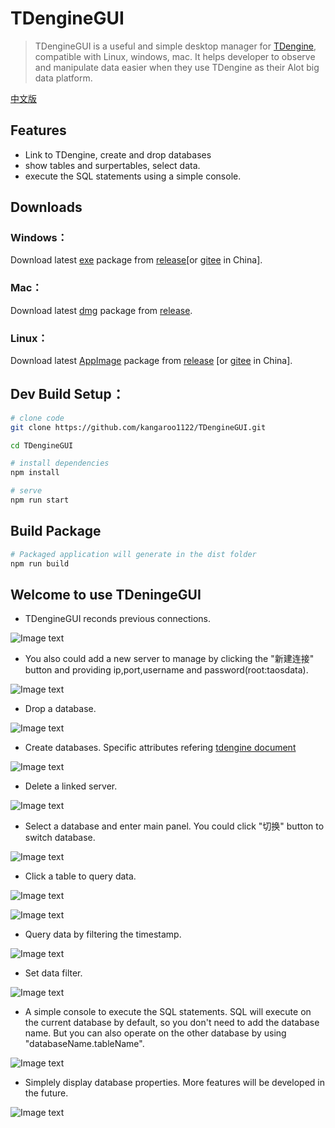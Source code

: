 # TDengineGUI

> TDengineGUI is a useful and simple desktop manager for [TDengine](https://github.com/taosdata/TDengine), compatible with Linux, windows, mac. It helps developer to observe and manipulate data easier when they use TDengine as their Alot big data platform.

[中文版](https://github.com/kangaroo1122/TDengineGUI/blob/main/README_.md)
## Features
- Link to TDengine, create and drop databases
- show tables and surpertables, select data.
- execute the SQL statements using a simple console.

## Downloads

### Windows：

Download latest [exe](https://github.com/kangaroo1122/TDengineGUI/releases/tag/1.0.3) package from [release](https://github.com/kangaroo1122/TDengineGUI/releases/tag/1.0.3)[or [gitee](https://gitee.com/skyebaobao/TDengineGUI/releases/1.0.3) in China].

### Mac：
Download latest [dmg](https://github.com/kangaroo1122/TDengineGUI/releases/tag/1.0.3) package from [release](https://github.com/kangaroo1122/TDengineGUI/releases/tag/1.0.3).

### Linux：
Download latest [AppImage](https://github.com/kangaroo1122/TDengineGUI/releases/tag/1.0.3) package from [release](https://github.com/kangaroo1122/TDengineGUI/releases/tag/1.0.3) [or [gitee](https://gitee.com/skyebaobao/TDengineGUI/releases/1.0.3) in China].


## Dev Build Setup：
```bash
# clone code 
git clone https://github.com/kangaroo1122/TDengineGUI.git

cd TDengineGUI

# install dependencies
npm install

# serve
npm run start
```

## Build Package
```bash
# Packaged application will generate in the dist folder
npm run build 
```

## Welcome to use TDeningeGUI

- TDengineGUI reconds previous connections.

![Image text](_img/1.png)

- You also could add a new server to manage by clicking the "新建连接" button and providing ip,port,username and password(root:taosdata).

![Image text](_img/2.png)

- Drop a database.

![Image text](_img/3.png)

- Create databases. Specific attributes refering [tdengine document](https://www.taosdata.com/cn/documentation/taos-sql#management)

![Image text](_img/5.png)

- Delete a linked server.

![Image text](_img/6.png)

- Select a database and enter main panel. You could click "切换" button to switch database.

![Image text](_img/7.png)

- Click a table to query data.

![Image text](_img/8.png)

![Image text](_img/11.png)

- Query data by filtering the timestamp.

![Image text](_img/9.png)

- Set data filter.

![Image text](_img/10.png)

- A simple console to execute the SQL statements. SQL will execute on the current database by default, so you don't need to add the database name. But you can also operate on the other database by using "databaseName.tableName".

![Image text](_img/12.png)

- Simplely display database properties. More features will be developed in the future.

![Image text](_img/14.png)
